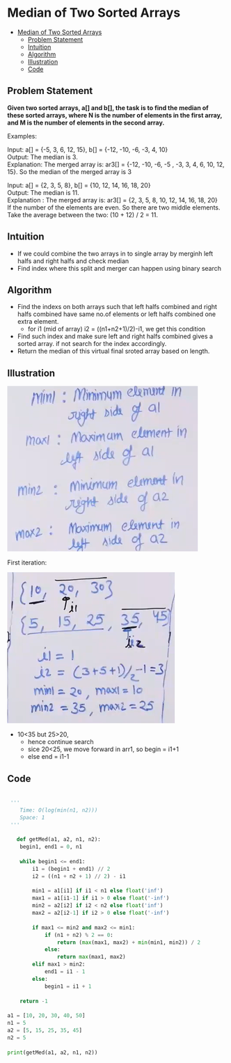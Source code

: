 # Median of Two Sorted Arrays

- [Median of Two Sorted Arrays](#median-of-two-sorted-arrays)
  - [Problem Statement](#problem-statement)
  - [Intuition](#intuition)
  - [Algorithm](#algorithm)
  - [Illustration](#illustration)
  - [Code](#code)

## Problem Statement
**Given two sorted arrays, a[] and b[], the task is to find the median of these sorted arrays, where N is the number of elements in the first array, and M is the number of elements in the second array.** 

Examples: 

Input: a[] = {-5, 3, 6, 12, 15}, b[] = {-12, -10, -6, -3, 4, 10}  
Output: The median is 3.  
Explanation: The merged array is: ar3[] = {-12, -10, -6, -5 , -3, 3, 4, 6, 10, 12, 15}.
So the median of the merged array is 3

Input: a[] = {2, 3, 5, 8}, b[] = {10, 12, 14, 16, 18, 20}  
Output: The median is 11.  
Explanation : The merged array is: ar3[] = {2, 3, 5, 8, 10, 12, 14, 16, 18, 20}  
If the number of the elements are even. So there are two middle elements.
Take the average between the two: (10 + 12) / 2 = 11.

## Intuition
- If we could combine the two arrays in to single array by merginh left halfs and right halfs and check median 
- Find index where this split and merger can happen using binary search
  
## Algorithm
- Find the indexs on both arrays such that left halfs combined and right halfs combined have same no.of elements or left halfs combined one extra element.
   - for i1 (mid of array) i2 = ((n1+n2+1)/2)-i1, we get this condition
- Find such index and make sure left and right halfs combined gives a sorted array. if not search for the index accordingly.
- Return the median of this virtual final sroted array based on length.

## Illustration
![](Assets/2023-02-22-13-06-37.png)

First iteration:

![](Assets/2023-02-22-13-07-00.png)

- 10<35 but 25>20, 
   - hence continue search
   - sice 20<25, we move forward in arr1, so begin = i1+1
   - else end = i1-1

## Code 

```python

 '''
    Time: O(log(min(n1, n2)))
    Space: 1
 '''
  
   def getMed(a1, a2, n1, n2):
    begin1, end1 = 0, n1
    
    while begin1 <= end1:
        i1 = (begin1 + end1) // 2
        i2 = ((n1 + n2 + 1) // 2) - i1
        
        min1 = a1[i1] if i1 < n1 else float('inf')
        max1 = a1[i1-1] if i1 > 0 else float('-inf')
        min2 = a2[i2] if i2 < n2 else float('inf')
        max2 = a2[i2-1] if i2 > 0 else float('-inf')
        
        if max1 <= min2 and max2 <= min1:
            if (n1 + n2) % 2 == 0:
                return (max(max1, max2) + min(min1, min2)) / 2
            else:
                return max(max1, max2)
        elif max1 > min2:
            end1 = i1 - 1
        else:
            begin1 = i1 + 1
            
    return -1

a1 = [10, 20, 30, 40, 50]
n1 = 5
a2 = [5, 15, 25, 35, 45]
n2 = 5

print(getMed(a1, a2, n1, n2))

```